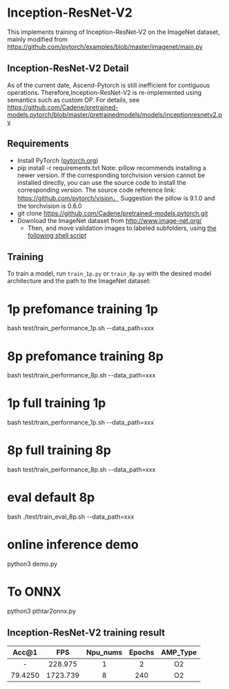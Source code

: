 # Inception-ResNet-V2

This implements training of Inception-ResNet-V2 on the ImageNet dataset, mainly modified from https://github.com/pytorch/examples/blob/master/imagenet/main.py

## Inception-ResNet-V2 Detail 

As of the current date, Ascend-Pytorch is still inefficient for contiguous operations. 
Therefore,Inception-ResNet-V2  is re-implemented using semantics such as custom OP. For details, see https://github.com/Cadene/pretrained-models.pytorch/blob/master/pretrainedmodels/models/inceptionresnetv2.py


## Requirements 

- Install PyTorch ([pytorch.org](http://pytorch.org))
- pip install -r requirements.txt
  Note: pillow recommends installing a newer version. If the corresponding torchvision version cannot be installed directly, you can use the source code to install the corresponding version. The source code reference link: https://github.com/pytorch/vision，
Suggestion the pillow is 9.1.0 and the torchvision is 0.6.0
- git clone https://github.com/Cadene/pretrained-models.pytorch.git
- Download the ImageNet dataset from http://www.image-net.org/
  - Then, and move validation images to labeled subfolders, using [the following shell script](https://raw.githubusercontent.com/soumith/imagenetloader.torch/master/valprep.sh)

## Training

To train a model, run `train_1p.py` or `train_8p.py` with the desired model architecture and the path to the ImageNet dataset:

# 1p prefomance training 1p
bash test/train_performance_1p.sh  --data_path=xxx

# 8p prefomance training 8p
bash test/train_performance_8p.sh  --data_path=xxx

# 1p full training 1p
bash test/train_performance_1p.sh  --data_path=xxx

# 8p full training 8p
bash test/train_performance_8p.sh  --data_path=xxx

# eval default 8p
bash ./test/train_eval_8p.sh  --data_path=xxx

# online inference demo 
python3 demo.py

# To ONNX
python3 pthtar2onnx.py

## Inception-ResNet-V2 training result 

|  Acc@1  |   FPS    | Npu_nums | Epochs | AMP_Type |
| :-----: | :------: | :------: | :----: | :------: |
|    -    | 228.975  |    1     |   2    |    O2    |
| 79.4250 | 1723.739 |    8     |  240   |    O2    |
